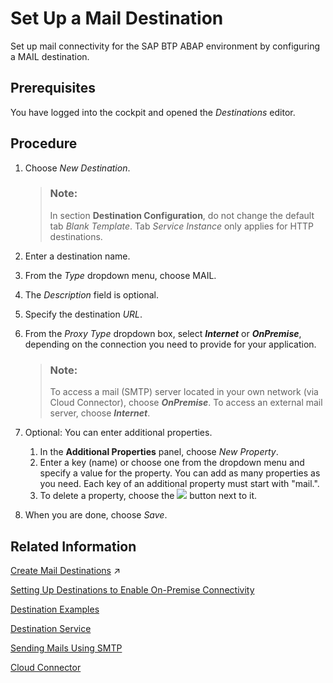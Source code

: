 <!-- loio6a45f42334854327a58a5f3b2e9d7b1a -->

# Set Up a Mail Destination

Set up mail connectivity for the SAP BTP ABAP environment by configuring a MAIL destination.



<a name="loio6a45f42334854327a58a5f3b2e9d7b1a__section_k32_hpy_tnb"/>

## Prerequisites

You have logged into the cockpit and opened the *Destinations* editor.



<a name="loio6a45f42334854327a58a5f3b2e9d7b1a__section_z53_hpy_tnb"/>

## Procedure

1.  Choose *New Destination*.

    > ### Note:  
    > In section **Destination Configuration**, do not change the default tab *Blank Template*. Tab *Service Instance* only applies for HTTP destinations.

2.  Enter a destination name.
3.  From the *Type* dropdown menu, choose MAIL.
4.  The *Description* field is optional.
5.  Specify the destination *URL*.
6.  From the *Proxy Type* dropdown box, select ***Internet*** or ***OnPremise***, depending on the connection you need to provide for your application.

    > ### Note:  
    > To access a mail \(SMTP\) server located in your own network \(via Cloud Connector\), choose ***OnPremise***. To access an external mail server, choose ***Internet***.

7.  Optional: You can enter additional properties.
    1.  In the **Additional Properties** panel, choose *New Property*.
    2.  Enter a key \(name\) or choose one from the dropdown menu and specify a value for the property. You can add as many properties as you need. Each key of an additional property must start with "mail.".
    3.  To delete a property, choose the ![](images/Delete_property_cockpit_321c7c7.png) button next to it.

8.  When you are done, choose *Save*.



## Related Information

[Create Mail Destinations](https://help.sap.com/viewer/cca91383641e40ffbe03bdc78f00f681/Cloud/en-US/6442cb4f8b0f41178abce14c35f5def4.html "Create mail destinations in the Destinations editor (SAP BTP cockpit).") :arrow_upper_right:

[Setting Up Destinations to Enable On-Premise Connectivity](Setting_Up_Destinations_to_Enable_On-Premise_Connectivity_9b6510e.md)

[Destination Examples](https://help.sap.com/viewer/cca91383641e40ffbe03bdc78f00f681/Cloud/en-US/3a2d57580d474da6960a644462a92861.html)

[Destination Service](Destination_Service_eeb0ec2.md)

[Sending Mails Using SMTP](Sending_Mails_Using_SMTP_8d1f989.md)

[Cloud Connector](https://help.sap.com/viewer/cca91383641e40ffbe03bdc78f00f681/Cloud/en-US/e6c7616abb5710148cfcf3e75d96d596.html)

